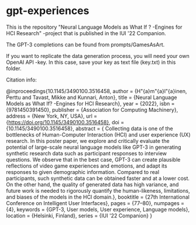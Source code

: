 # gpt-experiences
This is the repository "Neural Language Models as What If ? -Engines for HCI Research" -project that is published in the IUI '22 Companion.

The GPT-3 completions can be found from prompts/GamesAsArt.

If you want to replicate the data generation process, you will need your own OpenAI API -key. In this case, save your key as text file (key.txt) in this folder.

Citation info:

@inproceedings{10.1145/3490100.3516458,
author = {H\"{a}m\"{a}l\"{a}inen, Perttu and Tavast, Mikke and Kunnari, Anton},
title = {Neural Language Models as What If? -Engines for HCI Research},
year = {2022},
isbn = {9781450391450},
publisher = {Association for Computing Machinery},
address = {New York, NY, USA},
url = {https://doi.org/10.1145/3490100.3516458},
doi = {10.1145/3490100.3516458},
abstract = { Collecting data is one of the bottlenecks of Human-Computer Interaction (HCI) and user experience (UX) research. In this poster paper, we explore and critically evaluate the potential of large-scale neural language models like GPT-3 in generating synthetic research data such as participant responses to interview questions. We observe that in the best case, GPT-3 can create plausible reflections of video game experiences and emotions, and adapt its responses to given demographic information. Compared to real participants, such synthetic data can be obtained faster and at a lower cost. On the other hand, the quality of generated data has high variance, and future work is needed to rigorously quantify the human-likeness, limitations, and biases of the models in the HCI domain.},
booktitle = {27th International Conference on Intelligent User Interfaces},
pages = {77–80},
numpages = {4},
keywords = {GPT-3, User models, User experience, Language models},
location = {Helsinki, Finland},
series = {IUI '22 Companion}
}
